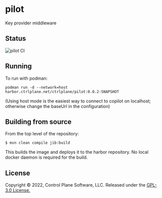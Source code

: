 # pilot
Key provider middleware
## Status
![pilot CI](https://github.com/ctrlplane/pilot/actions/workflows/pilot-build.yaml/badge.svg)

## Running 
To run with podman: 

```podman run -d --network=host harbor.ctrlplane.net/ctrlplane/pilot:0.0.2-SNAPSHOT```

(Using host mode is the easiest way to connect to copilot on localhost; otherwise change the baseUrl in the configuration)

## Building from source

From the top level of the repository:

```$ mvn clean compile jib:build```

This builds the image and deploys it to the harbor repository.
No local docker daemon is required for the build.

## License
Copyright © 2022, Control Plane Software, LLC. Released under the [GPL-3.0 License.](https://github.com/ctrlplane/pilot/blob/main/LICENSE)
